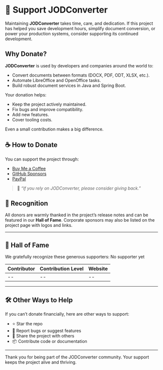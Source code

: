 # 💖 Support JODConverter

Maintaining **JODConverter** takes time, care, and dedication. If this project has helped you save development hours,
simplify document conversion, or power your production systems, consider supporting its continued development.

## Why Donate?

**JODConverter** is used by developers and companies around the world to:

- Convert documents between formats (DOCX, PDF, ODT, XLSX, etc.).
- Automate LibreOffice and OpenOffice tasks.
- Build robust document services in Java and Spring Boot.

Your donation helps:

- Keep the project actively maintained.
- Fix bugs and improve compatibility.
- Add new features.
- Cover tooling costs.

Even a small contribution makes a big difference.

## ☕ How to Donate

You can support the project through:

- [Buy Me a Coffee](https://buymeacoffee.com/sbraconnier)
- [GitHub Sponsors](https://github.com/sponsors/jodconverter)
- [PayPal](https://www.paypal.com/cgi-bin/webscr?cmd=_s-xclick&hosted_button_id=XUYFM5NLLK628)

> 💬 _“If you rely on JODConverter, please consider giving back.”_

## 🙌 Recognition

All donors are warmly thanked in the project’s release notes and can be featured in our **Hall of Fame**. Corporate
sponsors may also be listed on the project page with logos and links.

---

## 🌟 Hall of Fame

We gratefully recognize these generous supporters: No supporter yet

| Contributor | Contribution Level | Website |
|-------------|--------------------|---------|
| --          | --                 | --      |

---

## 🛠️ Other Ways to Help

If you can’t donate financially, here are other ways to support:

- ⭐ Star the repo
- 🐛 Report bugs or suggest features
- 📣 Share the project with others
- 📦 Contribute code or documentation

---

Thank you for being part of the JODConverter community. Your support keeps the project alive and thriving.